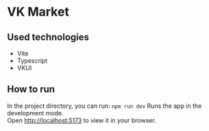 # VK Market

## Used technologies

- Vite
- Typescript
- VKUI

## How to run

In the project directory, you can run: `npm run dev`
Runs the app in the development mode.\
Open [http://localhost:5173](http://localhost:5173) to view it in your browser.
